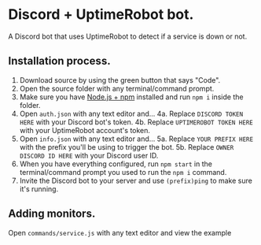 # Discord + UptimeRobot bot.
A Discord bot that uses UptimeRobot to detect if a service is down or not.

## Installation process.
1. Download source by using the green button that says "Code".
2. Open the source folder with any terminal/command prompt.
3. Make sure you have [Node.js + npm](https://nodejs.org/en/) installed and run `npm i` inside the folder.
4. Open `auth.json` with any text editor and...
4a. Replace `DISCORD TOKEN HERE` with your Discord bot's token.
4b. Replace `UPTIMEROBOT TOKEN HERE` with your UptimeRobot account's token.
5. Open `info.json` with any text editor and...
5a. Replace `YOUR PREFIX HERE` with the prefix you'll be using to trigger the bot.
5b. Replace `OWNER DISCORD ID HERE` with your Discord user ID.
6. When you have everything configured, run `npm start` in the terminal/command prompt you used to run the `npm i` command.
7. Invite the Discord bot to your server and use `(prefix)ping` to make sure it's running.

## Adding monitors.
Open `commands/service.js` with any text editor and view the example 
